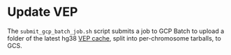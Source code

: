 # Update VEP

The `submit_gcp_batch_job.sh` script submits a job to GCP Batch to upload a folder of the latest hg38 [VEP cache](https://useast.ensembl.org/info/docs/tools/vep/script/vep_cache.html), split into per-chromosome tarballs, to GCS.

